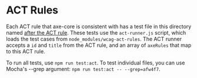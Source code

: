 # ACT Rules

Each ACT rule that axe-core is consistent with has a test file in this directory named [after the ACT rule](https://github.com/act-rules/act-rules.github.io/tree/develop/_rules). These tests use the `act-runner.js` script, which loads the test cases from `node_modules/wcag-act-rules`. The ACT runner accepts a `id` and `title` from the ACT rule, and an array of `axeRules` that map to this ACT rule.

To run all tests, use `npm run test:act`. To test individual files, you can use Mocha's --grep argument: `npm run test:act -- --grep=afw4f7`.

